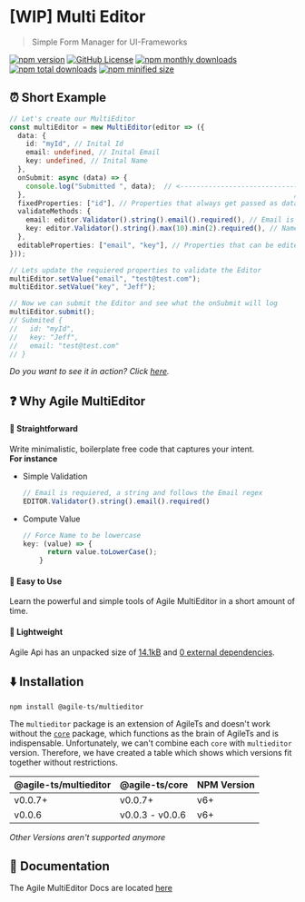 # [WIP] Multi Editor

> Simple Form Manager for UI-Frameworks

<a href="https://npm.im/@agile-ts/multieditor">
  <img src="https://img.shields.io/npm/v/@agile-ts/multieditor.svg" alt="npm version"/></a>
 <a href="https://github.com/agile-ts/agile">
  <img src="https://img.shields.io/github/license/agile-ts/agile.svg" alt="GitHub License"/></a>
<a href="https://npm.im/@agile-ts/multieditor">
  <img src="https://img.shields.io/npm/dm/@agile-ts/multieditor.svg" alt="npm monthly downloads"/></a>
<a href="https://npm.im/@agile-ts/multieditor">
  <img src="https://img.shields.io/npm/dt/@agile-ts/multieditor.svg" alt="npm total downloads"/></a>
<a href="https://npm.im/@agile-ts/multieditor">
  <img src="https://img.shields.io/bundlephobia/min/@agile-ts/multieditor.svg" alt="npm minified size"/></a>
  

## ⏰ Short Example
```ts
// Let's create our MultiEditor
const multiEditor = new MultiEditor(editor => ({
  data: {
    id: "myId", // Inital Id
    email: undefined, // Inital Email
    key: undefined, // Inital Name
  },
  onSubmit: async (data) => {
    console.log("Submitted ", data);  // <-------------------------------------------    
  },                                                                  //            |
  fixedProperties: ["id"], // Properties that always get passed as data into the onSubmit function
  validateMethods: {
    email: editor.Validator().string().email().required(), // Email is requiered, a string and follows the Email regex
    key: editor.Validator().string().max(10).min(2).required(), // Name is required, a string, has to be shorter than 10 and longer than 2 chars
  },
  editableProperties: ["email", "key"], // Properties that can be edited
}));

// Lets update the requiered properties to validate the Editor
multiEditor.setValue("email", "test@test.com");
multiEditor.setValue("key", "Jeff");

// Now we can submit the Editor and see what the onSubmit will log
multiEditor.submit();
// Submited {
//   id: "myId",
//   key: "Jeff",
//   email: "test@test.com"
// }
```
_Do you want to see it in action? Click [here](https://codesandbox.io/s/multieditor-yxt4x)._


## ❓ Why Agile MultiEditor

#### 🚅 Straightforward
Write minimalistic, boilerplate free code that captures your intent. <br />
**For instance**
- Simple Validation
  ```ts
  // Email is requiered, a string and follows the Email regex
  EDITOR.Validator().string().email().required()
  ```
- Compute Value
  ```ts
  // Force Name to be lowercase
  key: (value) => {
        return value.toLowerCase();
      }
  ```


#### 🎯 Easy to Use
Learn the powerful and simple tools of Agile MultiEditor in a short amount of time.


#### 🍃 Lightweight
Agile Api has an unpacked size of [14.1kB](https://bundlephobia.com/result?p=@agile-ts/multieditor@0.0.6)
and [0 external dependencies](https://www.npmjs.com/package/@agile-ts/multieditor).


## ⬇️ Installation
```
npm install @agile-ts/multieditor
```
The `multieditor` package is an extension of AgileTs and doesn't work without the [`core`](https://agile-ts.org/docs/core) package,
which functions as the brain of AgileTs and is indispensable.
Unfortunately, we can't combine each `core` with `multieditor` version.
Therefore, we have created a table which shows which versions fit together without restrictions.

| @agile-ts/multieditor | @agile-ts/core          | NPM Version              |
| ----------------------| ----------------------- | ------------------------ |
| v0.0.7+               | v0.0.7+                 | v6+                      |
| v0.0.6                | v0.0.3 - v0.0.6         | v6+                      |
_Other Versions aren't supported anymore_


## 📄 Documentation
The Agile MultiEditor Docs are located [here](https://agile-ts.org/docs/)
